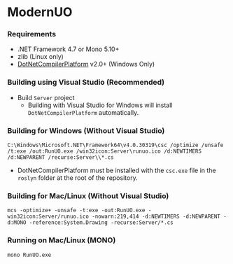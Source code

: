 ModernUO
=====

### Requirements
- .NET Framework 4.7 or Mono 5.10+
- zlib (Linux only)
- [DotNetCompilerPlatform](https://www.nuget.org/packages/Microsoft.CodeDom.Providers.DotNetCompilerPlatform) v2.0+ (Windows Only)

### Building using Visual Studio (Recommended)
- Build `Server` project
  - Building with Visual Studio for Windows will install `DotNetCompilerPlatform` automatically.

### Building for Windows (Without Visual Studio)
`C:\Windows\Microsoft.NET\Framework64\v4.0.30319\csc /optimize /unsafe /t:exe /out:RunUO.exe /win32icon:Server\runuo.ico /d:NEWTIMERS /d:NEWPARENT /recurse:Server\\*.cs`
- DotNetCompilerPlatform must be installed with the `csc.exe` file in the `roslyn` folder at the root of the repository.

### Building for Mac/Linux (Without Visual Studio)
`mcs -optimize+ -unsafe -t:exe -out:RunUO.exe -win32icon:Server/runuo.ico -nowarn:219,414 -d:NEWTIMERS -d:NEWPARENT -d:MONO -reference:System.Drawing -recurse:Server/*.cs`

### Running on Mac/Linux (MONO)
`mono RunUO.exe`
